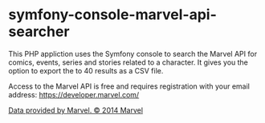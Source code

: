 # symfony-console-marvel-api-searcher
This PHP appliction uses the Symfony console to search the Marvel API for comics, events, series and stories related to a character.  It gives you the option to export the to 40 results as a CSV file.

Access to the Marvel API is free and requires registration with your email address: https://developer.marvel.com/

[Data provided by Marvel. © 2014 Marvel](http://marvel.com)